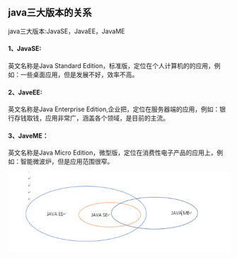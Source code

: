
## java三大版本的关系
java三大版本:JavaSE，JavaEE，JavaME  
#### 1、JavaSE:  
英文名称是Java Standard Edition，标准版，定位在个人计算机的的应用，例如：一些桌面应用，但是发展不好，效率不高。  
#### 2、JaveEE:  
英文名称是Java Enterprise Edition,企业把，定位在服务器端的应用，例如：银行存钱取钱，应用非常广，涵盖各个领域，是目前的主流。  
#### 3、JaveME：  
英文名称是Java Micro Edition，微型版，定位在消费性电子产品的应用上，例如：智能微波炉，但是应用范围很窄。  

![关系图](https://github.com/zhoumengyuan/JavaBasic/blob/master/src/img/Java_version.png)
